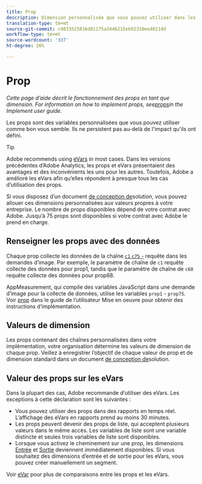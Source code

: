 ```yaml
---
title: Prop
description: Dimension personnalisée que vous pouvez utiliser dans les rapports.
translation-type: tm+mt
source-git-commit: c4833525816d81175a3446215eb92310ee4021dd
workflow-type: tm+mt
source-wordcount: '337'
ht-degree: 26%

---
```



# Prop

*Cette page d’aide décrit le fonctionnement des props en tant que dimension. For information on how to implement props, see[props](/help/implement/vars/page-vars/prop.md)in the Implement user guide.*

Les props sont des variables personnalisées que vous pouvez utiliser comme bon vous semble. Ils ne persistent pas au-delà de l&#39;impact qu&#39;ils ont défini.

>[!TIP]
>
>Adobe recommends using [eVars](evar.md) in most cases. Dans les versions précédentes d’Adobe Analytics, les props et eVars présentaient des avantages et des inconvénients les uns pour les autres. Toutefois, Adobe a amélioré les eVars afin qu’elles répondent à presque tous les cas d’utilisation des props.

Si vous disposez d’un document [de conception de](/help/implement/prepare/solution-design.md)solution, vous pouvez allouer ces dimensions personnalisées aux valeurs propres à votre entreprise. Le nombre de props disponibles dépend de votre contrat avec Adobe. Jusqu’à 75 props sont disponibles si votre contrat avec Adobe le prend en charge.

## Renseigner les props avec des données

Chaque prop collecte les données de la chaîne [`c1` `c75` -](/help/implement/validate/query-parameters.md) requête dans les demandes d’image. Par exemple, le paramètre de chaîne de `c1` requête collecte des données pour prop1, tandis que le paramètre de chaîne de `c68` requête collecte des données pour prop68.

AppMeasurement, qui compile des variables JavaScript dans une demande d’image pour la collecte de données, utilise les variables `prop1` - `prop75`. Voir [prop](/help/implement/vars/page-vars/prop.md) dans le guide de l’utilisateur Mise en oeuvre pour obtenir des instructions d’implémentation.

## Valeurs de dimension

Les props contenant des chaînes personnalisées dans votre implémentation, votre organisation détermine les valeurs de dimension de chaque prop. Veillez à enregistrer l’objectif de chaque valeur de prop et de dimension standard dans un document [de conception de](/help/implement/prepare/solution-design.md)solution.

## Valeur des props sur les eVars

Dans la plupart des cas, Adobe recommande d’utiliser des eVars. Les exceptions à cette déclaration sont les suivantes :

* Vous pouvez utiliser des props dans des rapports en temps réel. L’affichage des eVars en rapports prend au moins 30 minutes.
* Les props peuvent devenir des props de liste, qui acceptent plusieurs valeurs dans le même accès. Les variables de liste sont une variable distincte et seules trois variables de liste sont disponibles.
* Lorsque vous activez le cheminement sur une prop, les dimensions [Entrée](entry-dimensions.md) et [Sortie](exit-dimensions.md) deviennent immédiatement disponibles. Si vous souhaitez des dimensions d’entrée et de sortie pour les eVars, vous pouvez créer manuellement un segment.

Voir [eVar](evar.md) pour plus de comparaisons entre les props et les eVars.

